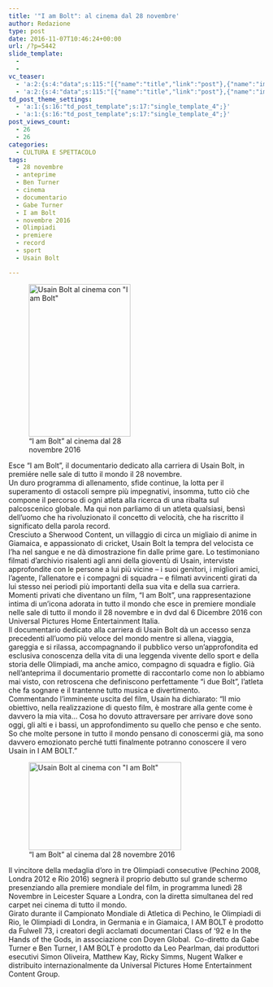 ```yaml
---
title: '"I am Bolt": al cinema dal 28 novembre'
author: Redazione
type: post
date: 2016-11-07T10:46:24+00:00
url: /?p=5442
slide_template:
  - 
  - 
vc_teaser:
  - 'a:2:{s:4:"data";s:115:"[{"name":"title","link":"post"},{"name":"image","image":"featured","link":"none"},{"name":"text","mode":"excerpt"}]";s:7:"bgcolor";s:0:"";}'
  - 'a:2:{s:4:"data";s:115:"[{"name":"title","link":"post"},{"name":"image","image":"featured","link":"none"},{"name":"text","mode":"excerpt"}]";s:7:"bgcolor";s:0:"";}'
td_post_theme_settings:
  - 'a:1:{s:16:"td_post_template";s:17:"single_template_4";}'
  - 'a:1:{s:16:"td_post_template";s:17:"single_template_4";}'
post_views_count:
  - 26
  - 26
categories:
  - CULTURA E SPETTACOLO
tags:
  - 28 novembre
  - anteprime
  - Ben Turner
  - cinema
  - documentario
  - Gabe Turner
  - I am Bolt
  - novembre 2016
  - Olimpiadi
  - premiere
  - record
  - sport
  - Usain Bolt

---
```

<figure id="attachment_5444" aria-describedby="caption-attachment-5444" style="width: 200px" class="wp-caption alignright"><img decoding="async" loading="lazy" class="wp-image-5444 size-medium" src="https://progressonline.it/wp-content/uploads/2016/11/CS41275-200x300.jpg" alt="Usain Bolt al cinema con &quot;I am Bolt&quot;" width="200" height="300" /><figcaption id="caption-attachment-5444" class="wp-caption-text">&#8220;I am Bolt&#8221; al cinema dal 28 novembre 2016</figcaption></figure>

Esce “I am Bolt”, il documentario dedicato alla carriera di Usain Bolt, in premiére nelle sale di tutto il mondo il 28 novembre.  
Un duro programma di allenamento, sfide continue, la lotta per il superamento di ostacoli sempre più impegnativi, insomma, tutto ciò che compone il percorso di ogni atleta alla ricerca di una ribalta sul palcoscenico globale. Ma qui non parliamo di un atleta qualsiasi, bensì dell&#8217;uomo che ha rivoluzionato il concetto di velocità, che ha riscritto il significato della parola record.  
Cresciuto a Sherwood Content, un villaggio di circa un migliaio di anime in Giamaica, e appassionato di cricket, Usain Bolt la tempra del velocista ce l&#8217;ha nel sangue e ne dà dimostrazione fin dalle prime gare. Lo testimoniano filmati d’archivio risalenti agli anni della gioventù di Usain, interviste approfondite con le persone a lui più vicine – i suoi genitori, i migliori amici, l’agente, l’allenatore e i compagni di squadra – e filmati avvincenti girati da lui stesso nei periodi più importanti della sua vita e della sua carriera. Momenti privati che diventano un film, “I am Bolt”, una rappresentazione intima di un’icona adorata in tutto il mondo che esce in premiere mondiale nelle sale di tutto il mondo il 28 novembre e in dvd dal 6 Dicembre 2016 con Universal Pictures Home Entertainment Italia.  
Il documentario dedicato alla carriera di Usain Bolt dà un accesso senza precedenti all’uomo più veloce del mondo mentre si allena, viaggia, gareggia e si rilassa, accompagnando il pubblico verso un’approfondita ed esclusiva conoscenza della vita di una leggenda vivente dello sport e della storia delle Olimpiadi, ma anche amico, compagno di squadra e figlio. Già nell&#8217;anteprima il documentario promette di raccontarlo come non lo abbiamo mai visto, con retroscena che definiscono perfettamente “i due Bolt”, l&#8217;atleta che fa sognare e il trantenne tutto musica e divertimento.  
Commentando l’imminente uscita del film, Usain ha dichiarato: “Il mio obiettivo, nella realizzazione di questo film, è mostrare alla gente come è davvero la mia vita… Cosa ho dovuto attraversare per arrivare dove sono oggi, gli alti e i bassi, un approfondimento su quello che penso e che sento. So che molte persone in tutto il mondo pensano di conoscermi già, ma sono davvero emozionato perché tutti finalmente potranno conoscere il vero Usain in I AM BOLT.”

<figure id="attachment_5446" aria-describedby="caption-attachment-5446" style="width: 300px" class="wp-caption alignleft"><img decoding="async" loading="lazy" class="wp-image-5446 size-medium" title="&quot;I am Bolt&quot; dal 28 novembre 2016 al cinema" src="https://progressonline.it/wp-content/uploads/2016/11/DSC_3733-2-300x173.jpg" alt="Usain Bolt al cinema con &quot;I am Bolt&quot;" width="300" height="173" /><figcaption id="caption-attachment-5446" class="wp-caption-text">&#8220;I am Bolt&#8221; al cinema dal 28 novembre 2016</figcaption></figure>

Il vincitore della medaglia d’oro in tre Olimpiadi consecutive (Pechino 2008, Londra 2012 e Rio 2016) segnerà il proprio debutto sul grande schermo presenziando alla premiere mondiale del film, in programma lunedì 28 Novembre in Leicester Square a Londra, con la diretta simultanea del red carpet nei cinema di tutto il mondo.  
Girato durante il Campionato Mondiale di Atletica di Pechino, le Olimpiadi di Rio, le Olimpiadi di Londra, in Germania e in Giamaica, I AM BOLT è prodotto da Fulwell 73, i creatori degli acclamati documentari Class of ‘92 e In the Hands of the Gods, in associazione con Doyen Global.  Co-diretto da Gabe Turner e Ben Turner, I AM BOLT è prodotto da Leo Pearlman, dai produttori esecutivi Simon Oliveira, Matthew Kay, Ricky Simms, Nugent Walker e distribuito internazionalmente da Universal Pictures Home Entertainment Content Group.

&nbsp;